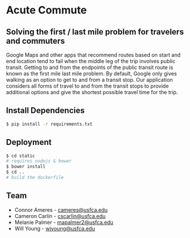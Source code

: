 # Acute Commute
## Solving the first / last mile problem for travelers and commuters
Google Maps and other apps that recommend routes based on start and end location tend to fail when the middle leg of the trip involves public transit. Getting to and from the endpoints of the public transit route is known as the first mile last mile problem. By default, Google only gives walking as an option to get to and from a transit stop. Our application considers all forms of travel to and from the transit stops to provide additional options and give the shortest possible travel time for the trip.

## Install Dependencies
```bash
$ pip install -r requirements.txt
```

## Deployment
```bash
$ cd static
# requires nodejs & bower
$ bower install
$ cd ..
# build the dockerfile
```

## Team
* Connor Ameres - cameres@usfca.edu
* Cameron Carlin - cscarlin@usfca.edu
* Melanie Palmer - mapalmer2@usfca.edu
* Will Young - wjyoung@usfca.edu
